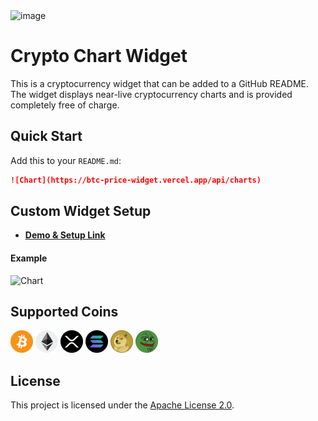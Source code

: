 <img width="1044" alt="image" src="https://github.com/user-attachments/assets/73ff63ad-ff3f-44cb-93d0-679b8c102cfe">

# Crypto Chart Widget

This is a cryptocurrency widget that can be added to a GitHub README. The widget displays near-live cryptocurrency charts and is provided completely free of charge.

## Quick Start

Add this to your `README.md`:

```markdown
![Chart](https://btc-price-widget.vercel.app/api/charts)
```

## Custom Widget Setup

- [**Demo & Setup Link**](https://btc-price-widget.vercel.app/)

#### Example

![Chart](https://btc-price-widget.vercel.app/api/charts?coin=btc&theme=default)

## Supported Coins

<p>
  <img src="public/images/btc.png" width="36" height="36" alt="Bitcoin Logo"/>
  <img src="public/images/eth.png" width="36" height="36" alt="Ethereum Logo"/>
  <img src="public/images/xrp.png" width="36" height="36" alt="Ripple Logo"/>
  <img src="public/images/sol.png" width="36" height="36" alt="Solana Logo"/>
  <img src="public/images/doge.png" width="36" height="36" alt="Dogecoin Logo"/>
  <img src="public/images/pepe.png" width="36" height="36" alt="Pepe Logo"/>
</p>

## License

This project is licensed under the [Apache License 2.0](./LICENSE).
